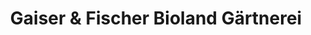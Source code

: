 ---
title: "Gaiser & Fischer Bioland Gärtnerei"
url: /walddorfhaeslach/gaiser-und-fischer-bioland-gaertnerei-dorfstrasse/
shop: Hofladen
---